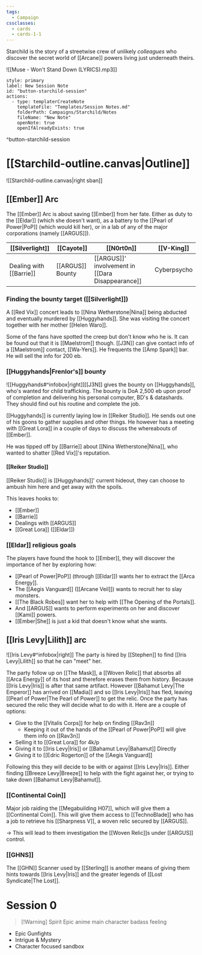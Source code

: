 ```yaml
---
tags:
  - Campaign
cssclasses:
  - cards
  - cards-1-1
---
```

Starchild is the story of a streetwise crew of unlikely *colleagues* who discover the secret world of [[Arcane]] powers living just underneath theirs.

![[Muse - Won't Stand Down (LYRICS).mp3]]

```meta-bind-button
style: primary
label: New Session Note
id: "button-starchild-session"
actions:
  - type: templaterCreateNote
    templateFile: "Templates/Session Notes.md"
    folderPath: Campaigns/Starchild/Notes
    fileName: "New Note"
    openNote: true
    openIfAlreadyExists: true
```
^button-starchild-session
# [[Starchild-outline.canvas|Outline]]
![[Starchild-outline.canvas|right sban]]
## [[Ember]] Arc
The [[Ember]] Arc is about saving [[Ember]] from her fate. Either as duty to the [[Eldar]] (which she doesn't want), as a battery to the [[Pearl of Power|PoP]] (which would kill her), or in a lab of any of the major corporations (namely [[ARGUS]]).

| [[Silverlight]]         | [[Cayote]]       | [[N0rt0n]]                                       | [[V-King]]  |
| ----------------------- | ---------------- | ------------------------------------------------ | ----------- |
| Dealing with [[Barrie]] | [[ARGUS]] Bounty | [[ARGUS]]' involvement in [[Dara Disappearance]] | Cyberpsycho |
### Finding the bounty target ([[Silverlight]])
A [[Red Vix]] concert leads to [[Nina Wetherstone|Nina]] being abducted and eventually murdered by [[Huggyhands]]. She was visiting the concert together with her mother [[Helen Waro]].

Some of the fans have spotted the creep but don't know who he is. It can be found out that it is [[Maelstrom]] though. [[J3N]] can give contact info of a [[Maelstrom]] contact, [[Wa-Yers]]. He frequents the [[Amp Spark]] bar. He will sell the info for 200 eb.

### [[Huggyhands|Frenlor's]] bounty
![[Huggyhands#^infobox|right]][[J3N]] gives the bounty on [[Huggyhands]], who's wanted for child trafficking. The bounty is DoA 2,500 eb upon proof of completion and delivering his personal computer, BD's & datashards. They should find out his routine and complete the job.

[[Huggyhands]] is currently laying low in [[Reiker Studio]]. He sends out one of his goons to gather supplies and other things. He however has a meeting with [[Great Lora]] in a couple of days to discuss the whereabouts of [[Ember]].

He was tipped off by [[Barrie]] about [[Nina Wetherstone|Nina]], who wanted to shatter [[Red Vix]]'s reputation. 

#### [[Reiker Studio]]
[[Reiker Studio]] is [[Huggyhands]]' current hideout, they can choose to ambush him here and get away with the spoils.

This leaves hooks to:
- [[Ember]]
- [[Barrie]]
- Dealings with [[ARGUS]]
- [[Great Lora]] ([[Eldar]])

### [[Eldar]] religious goals
The players have found the hook to [[Ember]], they will discover the importance of her by exploring how:
- [[Pearl of Power|PoP]] (through [[Eldar]]) wants her to extract the [[Arca Energy]].
- The [[Aegis Vanguard]] ([[Arcane Veil]]) wants to recruit her to slay monsters. 
- [[The Black Robes]] want her to help with [[The Opening of the Portals]].
- And [[ARGUS]] wants to perform experiments on her and discover [[Kami]] powers.
- [[Ember|She]] is just a kid that doesn't know what she wants.

## [[Iris Levy|Lilith]] arc
![[Iris Levy#^infobox|right]] The party is hired by [[Stephen]] to find [[Iris Levy|Lilith]] so that he can "meet" her.

The party follow up on [[The Mask]], a [[Woven Relic]] that absorbs all [[Arca Energy]] of its host and therefore erases them from history. Because [[Iris Levy|Iris]] is after that same artifact. However [[Bahamut Levy|The Emperor]] has arrived on [[Madia]] and so [[Iris Levy|Iris]] has fled, leaving [[Pearl of Power|The Pearl of Power]] to get the relic. Once the party has secured the relic they will decide what to do with it. Here are a couple of options:
- Give to the [[Vitalis Corps]] for help on finding [[Rav3n]]
	- Keeping it out of the hands of the [[Pearl of Power|PoP]] will give them info on [[Rav3n]]
- Selling it to [[Great Lora]] for 4k/p
- Giving it to [[Iris Levy|Iris]] or [[Bahamut Levy|Bahamut]] Directly
- Giving it to [[Edric Rogerton]] of the [[Aegis Vanguard]]

Following this they will decide to be with or against [[Iris Levy|Iris]]. Either finding [[Breeze Levy|Breeze]] to help with the fight against her, or trying to take down [[Bahamut Levy|Bahamut]].
### [[Continental Coin]]
Major job raiding the [[Megabuilding H07]], which will give them a [[Continental Coin]].
This will give them access to [[TechnoBlade]] who has a job to retrieve his [[Sharpness V]], a woven relic secured by [[ARGUS]].

-> This will lead to them investigation the [[Woven Relic]]s under [[ARGUS]] control.
### [[GHNS]]
The [[GHN]] Scanner used by [[Sterling]] is another means of giving them hints towards [[Iris Levy|Iris]] and the greater legends of [[Lost Syndicate|The Lost]].
# Session 0
> [!Warning] Spirit
> Epic anime main character badass feeling
- Epic Gunfights
- Intrigue & Mystery
- Character focused sandbox